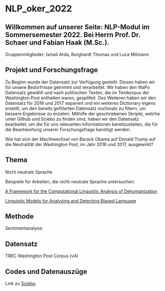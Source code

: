 # NLP_oker_2022
## Willkommen auf unserer Seite: NLP-Modul im Sommersemester 2022. Bei Herrn Prof. Dr. Schaer und Fabian Haak (M.Sc.).

Gruppenmitglieder: Ismail Arda, Burghardt Thomas und Luca Miliziano

## Projekt und Forschungsfrage

Zu Beginn wurde der Datensatz zur Verfügung gestellt. Diesen haben wir für unsere Bedürfnisse getrimmt und verarbeitet. Wir haben den WaPo Datensatz gewählt und nach politischen Texten, die im Textkorpus der Washington Post enthalten waren, gesplittet. Des Weiteren haben wir den Datensatz für 2016 und 2017 separiert und ein weiteres Dictionary eigens erstellt, um den bereits gefilterten Datensatz nochmals zu filtern, um bessere Ergebnisse zu erzielen. Mithilfe der geschriebenen Skripte, welche unter Github und Sciebo zu finden sind, haben wir den Datensatz bearbeitet, um die für uns relevanten Informationen bereitzustellen, die für die Beantwortung unserer Forschungsfrage benötigt werden.

Wie hat sich der Machtwechsel von Barack Obama auf Donald Trump auf die Neutralität der Washington Post, im Jahr 2016 und 2017, ausgewirkt?

## Thema

Nicht neutrale Sprache

Beispiele für Arbeiten, die nicht-neutrale Sprache untersuchen:

[A Framework for the Computational Linguistic Analysis of Dehumanization](https://pubmed.ncbi.nlm.nih.gov/33733172/)

[Linguistic Models for Analyzing and Detecting Biased Language](https://aclanthology.org/P13-1162.pdf)

## Methode

Sentimentanalyse:

## Datensatz

TREC Washington Post Corpus (v4)

## Codes und Datenauszüge

Link zu [Sciebo](https://th-koeln.sciebo.de/apps/files/?dir=/NLP&fileid=676069869).


